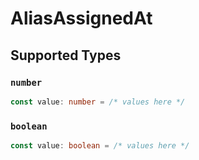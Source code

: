 # AliasAssignedAt


## Supported Types

### `number`

```typescript
const value: number = /* values here */
```

### `boolean`

```typescript
const value: boolean = /* values here */
```

